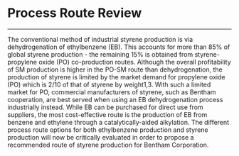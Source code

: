 # Process Route Review
---
The conventional method of industrial styrene production is via dehydrogenation of ethylbenzene (EB). This accounts for more than 85% of global styrene production - the remaining 15% is obtained from styrene-propylene oxide (PO) co-production routes.
Although the overall profitability of SM production is higher in the PO-SM route than dehydrogenation, the production of styrene is limited by the market demand for propylene oxide (PO) which is 2/10 of that of styrene by weight1,3. With such a limited market
for PO, commercial manufacturers of styrene, such as Bentham cooperation, are best served when using an EB dehydrogenation process industrially instead. While EB can be purchased for direct use from suppliers, the most cost-effective route is the production
of EB from benzene and ethylene through a catalytically-aided alkylation. The different process route options for both ethylbenzene production and styrene production will now be critically evaluated in order to propose a recommended route of styrene production 
for Bentham Corporation.
